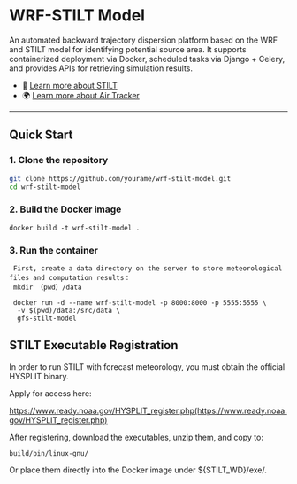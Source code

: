 # WRF-STILT Model

An automated backward trajectory dispersion platform based on the WRF and STILT model for identifying potential source area. It supports containerized deployment via Docker, scheduled tasks via Django + Celery, and provides APIs for retrieving simulation results.

- 📘 [Learn more about STILT](https://uataq.github.io/stilt/#/install)  
- 🌍 [Learn more about Air Tracker](https://globalcleanair.org/air-tracker/map/)

---

## Quick Start

### 1. Clone the repository
```bash
git clone https://github.com/yourame/wrf-stilt-model.git
cd wrf-stilt-model
```
### 2. Build the Docker image
```
docker build -t wrf-stilt-model .
```
### 3. Run the container
```
 First, create a data directory on the server to store meteorological files and computation results：
 mkdir （pwd）/data

 docker run -d --name wrf-stilt-model -p 8000:8000 -p 5555:5555 \
  -v $(pwd)/data:/src/data \
  gfs-stilt-model 

```

## STILT Executable Registration

In order to run STILT with forecast meteorology, you must obtain the official HYSPLIT binary.

Apply for access here:

https://www.ready.noaa.gov/HYSPLIT_register.php(https://www.ready.noaa.gov/HYSPLIT_register.php)

After registering, download the executables, unzip them, and copy to:
```
build/bin/linux-gnu/
```
Or place them directly into the Docker image under ${STILT_WD}/exe/.
